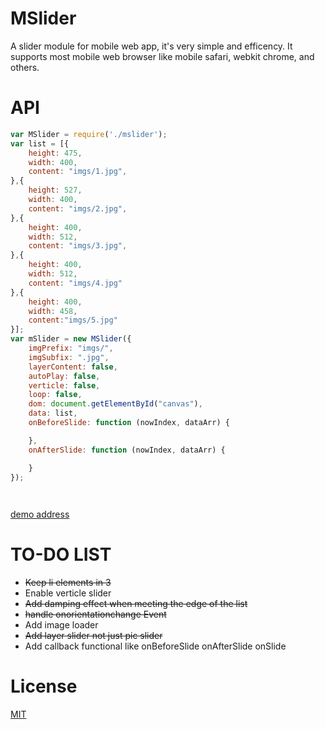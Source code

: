 MSlider
=======
A slider module for mobile web app, it's very simple and efficency.
It supports most mobile web browser like mobile safari, webkit chrome, and others.

API
========
```javascript
var MSlider = require('./mslider');
var list = [{
	height: 475,
	width: 400,
	content: "imgs/1.jpg",
},{
	height: 527,
	width: 400,
	content: "imgs/2.jpg",
},{
 	height: 400,
 	width: 512,
 	content: "imgs/3.jpg",
},{
	height: 400,
	width: 512,
	content: "imgs/4.jpg"
},{
	height: 400,
	width: 458,
	content:"imgs/5.jpg"
}];
var mSlider = new MSlider({
    imgPrefix: "imgs/",
    imgSubfix: ".jpg",
    layerContent: false,
    autoPlay: false,
    verticle: false,
    loop: false,
    dom: document.getElementById("canvas"),
    data: list,
    onBeforeSlide: function (nowIndex, dataArr) {

    },
    onAfterSlide: function (nowIndex, dataArr) {

    }
});

 
```

[demo address](http://zxylvlp.github.io/MSlider/demo)

TO-DO LIST
==========
* ~~Keep li elements in 3~~
* Enable verticle slider
* ~~Add damping effect when meeting the edge of the list~~
* ~~handle onorientationchange Event~~
* Add image loader
* ~~Add layer slider not just pic slider~~
* Add callback functional like onBeforeSlide onAfterSlide onSlide 


License
========
[MIT](https://github.com/BE-FE/MSlider/blob/master/LICENSE)
